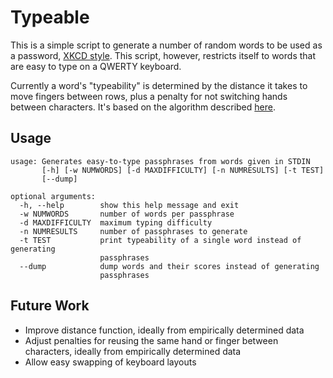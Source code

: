 # Typeable

This is a simple script to generate a number of random words to be used as a password, [XKCD style](https://www.xkcd.com/936/). This script, however, restricts itself to words that are easy to type on a QWERTY keyboard.

Currently a word's "typeability" is determined by the distance it takes to move fingers between rows, plus a penalty for not switching hands between characters. It's based on the algorithm described [here](https://colemak.com/Compare).

## Usage

```
usage: Generates easy-to-type passphrases from words given in STDIN
       [-h] [-w NUMWORDS] [-d MAXDIFFICULTY] [-n NUMRESULTS] [-t TEST]
       [--dump]

optional arguments:
  -h, --help        show this help message and exit
  -w NUMWORDS       number of words per passphrase
  -d MAXDIFFICULTY  maximum typing difficulty
  -n NUMRESULTS     number of passphrases to generate
  -t TEST           print typeability of a single word instead of generating
                    passphrases
  --dump            dump words and their scores instead of generating
                    passphrases
```

## Future Work

- Improve distance function, ideally from empirically determined data
- Adjust penalties for reusing the same hand or finger between characters, ideally from empirically determined data
- Allow easy swapping of keyboard layouts
